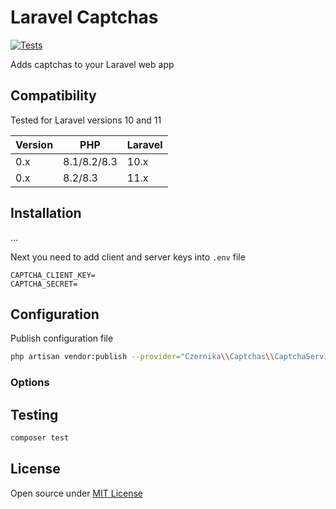 # Laravel Captchas

[![Tests](https://github.com/czernika/laravel-captchas/actions/workflows/tests.yml/badge.svg)](https://github.com/czernika/laravel-captchas/actions/workflows/tests.yml)

Adds captchas to your Laravel web app

## Compatibility

Tested for Laravel versions 10 and 11

| Version | PHP          | Laravel |
|---------|--------------|---------|
| 0.x     | 8.1/8.2/8.3  | 10.x    |
| 0.x     | 8.2/8.3      | 11.x    |

## Installation

...

Next you need to add client and server keys into `.env` file

```
CAPTCHA_CLIENT_KEY=
CAPTCHA_SECRET=
```

## Configuration

Publish configuration file

```sh
php artisan vendor:publish --provider="Czernika\\Captchas\\CaptchaServiceProvider"
```

### Options

## Testing

```sh
composer test
```

## License

Open source under [MIT License](LICENSE)
